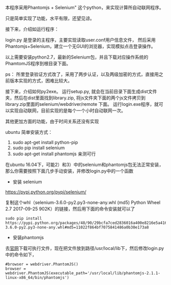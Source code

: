 本程序采用Phantomjs + Selenium" 这个python，来实现计算所自动联网程序。

只是简单实现了功能，水平有限，还望见谅。

接下来，介绍如运行程序：

login.py 是登录的主程序，主要实现读取user.conf用户信息文件，
然后采用Phantomjs+Selenium，建立一个无GUI的浏览器，实现模拟点击登录操作。

以上需要安装python2.7，最新的Selenium包，并且下载对应操作系统的PhamtomJS程序到根目录下面。

ps： 所里登录验证方式改了，采用了两步认证，以及两级加密的方式，直接用之前版本实现的方式，困难比较大。

接下来，介绍如何py2exe。
运行setup.py, 就会在当前目录下面生成dist文件夹，然后在dist里面找到library.zip, 
将js文件夹下面的两个js文件拷贝到library.zip里面的selenium/webdriver/remote 下面。
运行login.exe程序，就可以实现自动联网，目前实现的是每个一个小时自动联网一次。


其他更加方面的功能，由于时间关系还没有实现

ubuntu 简单安装方式：
1) sudo apt-get install python-pip
2) sudo pip install selenium
3) sudo apt-get install phantomjs
亲测可行

在ubuntu 16.04下，可能2）和3）中的selenium和phantomjs包无法正常安装，那么你需要按照下面几步手动安装，并修改login.py中的一个函数

+ 安装 selenium

https://pypi.python.org/pypi/selenium/

复制这个whl（selenium-3.6.0-py2.py3-none-any.whl (md5) 	Python Wheel 	2.7 	2017-09-25 	902K）的链接，然后用下面的命令安装就可以了

```
sudo pip install https://pypi.python.org/packages/48/90/29bcfa7ced2836016a400e8216e5a4166a71923b05d452ee7ee9e8775156/selenium-3.6.0-py2.py3-none-any.whl#md5=11022f864bf7075841486a0b30e173a8
```


+ 安装phantomjs

去[官网](http://phantomjs.org/download.html)下载可执行文件，现在把文件放到路径/usr/local/lib下，然后修改login.py中的命令如下，

```
#browser = webdriver.PhantomJS()
browser = webdriver.PhantomJS(executable_path='/usr/local/lib/phantomjs-2.1.1-linux-x86_64/bin/phantomjs')

```
